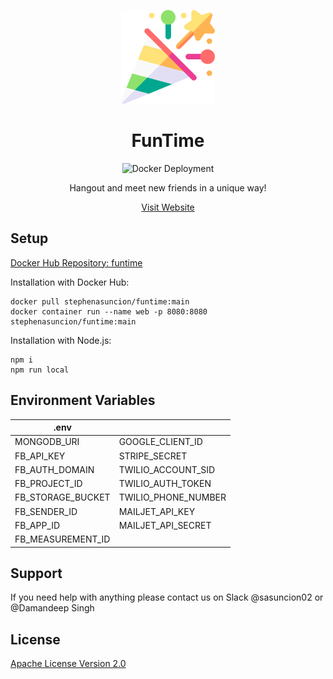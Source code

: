 <p align="center">
    <a href='https://www.nfthost.app/' rel='nofollow'>
        <img src='./public/assets/image/logo.png' alt='FunTime Logo' style="width: 150px" />
    </a>
</p>

<h1 align="center">FunTime</h1>

<p align="center">
    <img src='https://github.com/Damandeep27/FunTime/actions/workflows/docker-deployment.yml/badge.svg' alt='Docker Deployment'>
</p>

<p align="center">
    Hangout and meet new friends in a unique way!
</p>

<p align="center">
    <a href='https://fun--time.herokuapp.com' target="_blank">Visit Website</a>
</p>

## Setup

<a href='https://hub.docker.com/repository/docker/stephenasuncion/funtime' target="_blank">Docker Hub Repository: funtime</a>

Installation with Docker Hub:

```
docker pull stephenasuncion/funtime:main
docker container run --name web -p 8080:8080 stephenasuncion/funtime:main
```

Installation with Node.js:

```
npm i 
npm run local
```

## Environment Variables

| .env        |             |
| ----------- | ----------- |
| MONGODB_URI | GOOGLE_CLIENT_ID |
| FB_API_KEY | STRIPE_SECRET |
| FB_AUTH_DOMAIN | TWILIO_ACCOUNT_SID |
| FB_PROJECT_ID | TWILIO_AUTH_TOKEN |
| FB_STORAGE_BUCKET | TWILIO_PHONE_NUMBER |
| FB_SENDER_ID | MAILJET_API_KEY |
| FB_APP_ID | MAILJET_API_SECRET |
| FB_MEASUREMENT_ID ||


## Support

If you need help with anything please contact us on Slack @sasuncion02 or @Damandeep Singh

## License

[Apache License Version 2.0](https://github.com/Damandeep27/FunTime/blob/main/LICENSE)
